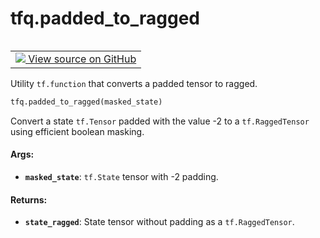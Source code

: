 <div itemscope itemtype="http://developers.google.com/ReferenceObject">
<meta itemprop="name" content="tfq.padded_to_ragged" />
<meta itemprop="path" content="Stable" />
</div>

# tfq.padded_to_ragged

<!-- Insert buttons and diff -->

<table class="tfo-notebook-buttons tfo-api" align="left">

<td>
  <a target="_blank" href="https://github.com/tensorflow/quantum/tree/master/tensorflow_quantum/core/ops/tfq_utility_ops.py">
    <img src="https://www.tensorflow.org/images/GitHub-Mark-32px.png" />
    View source on GitHub
  </a>
</td></table>



Utility `tf.function` that converts a padded tensor to ragged.

``` python
tfq.padded_to_ragged(masked_state)
```



<!-- Placeholder for "Used in" -->

Convert a state `tf.Tensor` padded with the value -2 to a `tf.RaggedTensor`
using efficient boolean masking.

#### Args:


* <b>`masked_state`</b>: `tf.State` tensor with -2 padding.

#### Returns:


* <b>`state_ragged`</b>: State tensor without padding as a `tf.RaggedTensor`.